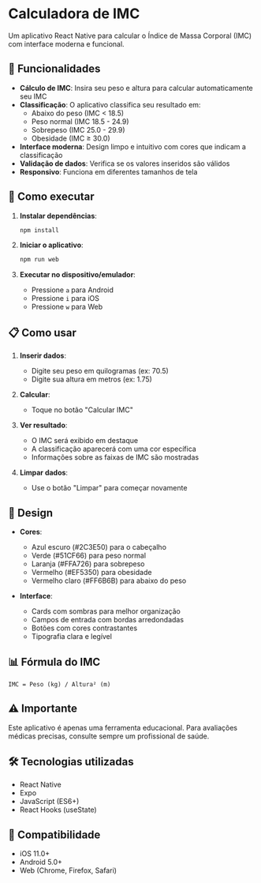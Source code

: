 # Calculadora de IMC

Um aplicativo React Native para calcular o Índice de Massa Corporal (IMC) com interface moderna e funcional.

## 📱 Funcionalidades

- **Cálculo de IMC**: Insira seu peso e altura para calcular automaticamente seu IMC
- **Classificação**: O aplicativo classifica seu resultado em:
  - Abaixo do peso (IMC < 18.5)
  - Peso normal (IMC 18.5 - 24.9)
  - Sobrepeso (IMC 25.0 - 29.9)
  - Obesidade (IMC ≥ 30.0)
- **Interface moderna**: Design limpo e intuitivo com cores que indicam a classificação
- **Validação de dados**: Verifica se os valores inseridos são válidos
- **Responsivo**: Funciona em diferentes tamanhos de tela

## 🚀 Como executar

1. **Instalar dependências**:
   ```bash
   npm install
   ```

2. **Iniciar o aplicativo**:
   ```bash
   npm run web
   ```

3. **Executar no dispositivo/emulador**:
   - Pressione `a` para Android
   - Pressione `i` para iOS
   - Pressione `w` para Web

## 📋 Como usar

1. **Inserir dados**:
   - Digite seu peso em quilogramas (ex: 70.5)
   - Digite sua altura em metros (ex: 1.75)

2. **Calcular**:
   - Toque no botão "Calcular IMC"

3. **Ver resultado**:
   - O IMC será exibido em destaque
   - A classificação aparecerá com uma cor específica
   - Informações sobre as faixas de IMC são mostradas

4. **Limpar dados**:
   - Use o botão "Limpar" para começar novamente

## 🎨 Design

- **Cores**:
  - Azul escuro (#2C3E50) para o cabeçalho
  - Verde (#51CF66) para peso normal
  - Laranja (#FFA726) para sobrepeso
  - Vermelho (#EF5350) para obesidade
  - Vermelho claro (#FF6B6B) para abaixo do peso

- **Interface**:
  - Cards com sombras para melhor organização
  - Campos de entrada com bordas arredondadas
  - Botões com cores contrastantes
  - Tipografia clara e legível

## 📊 Fórmula do IMC

```
IMC = Peso (kg) / Altura² (m)
```

## ⚠️ Importante

Este aplicativo é apenas uma ferramenta educacional. Para avaliações médicas precisas, consulte sempre um profissional de saúde.

## 🛠️ Tecnologias utilizadas

- React Native
- Expo
- JavaScript (ES6+)
- React Hooks (useState)

## 📱 Compatibilidade

- iOS 11.0+
- Android 5.0+
- Web (Chrome, Firefox, Safari)
